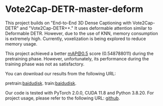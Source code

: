 # Vote2Cap-DETR-master-deform
This project builds on "End-to-End 3D Dense Captioning with Vote2Cap-DETR" and "Vote2Cap-DETR++." It uses deformable attention similar to Deformable DETR. However, due to the use of KNN, memory consumption is extremely high. Currently, voxelization is being explored to reduce memory usage.



This project achieved a better mAP@0.5 score (0.548788011) during the pretraining phase. However, unfortunately, its performance during the training phase was not as satisfactory.

You can download our results from the following URL: 

pretrain:[baidudisk](https://pan.baidu.com/s/1AepHqoHvI9VTOQSmyzL4cA?pwd=auew).
train:[baidudisk](https://pan.baidu.com/s/1D87osBba5nqyMWuTPd2pwQ?pwd=zt8k).

Our code is tested with PyTorch 2.0.0, CUDA 11.8 and Python 3.8.20.
For project usage, please refer to the following URL: [github](https://github.com/YFMika/3D-DETR-Caption/blob/main/README.md).
